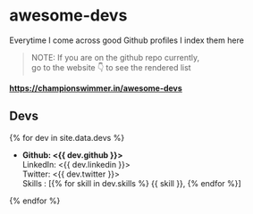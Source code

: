 
# awesome-devs
Everytime I come across good Github profiles I index them here

> NOTE: If you are on the github repo currently,   
> go to the website 👇 to see the rendered list   

**<https://championswimmer.in/awesome-devs>**


## Devs 
{% for dev in site.data.devs %}
- **Github: <{{ dev.github }}>**   
  LinkedIn: <{{ dev.linkedin }}>  
  Twitter: <{{ dev.twitter }}>  
  Skills : \[{% for skill in dev.skills %} {{ skill }}, {% endfor %}\]

{% endfor %}


